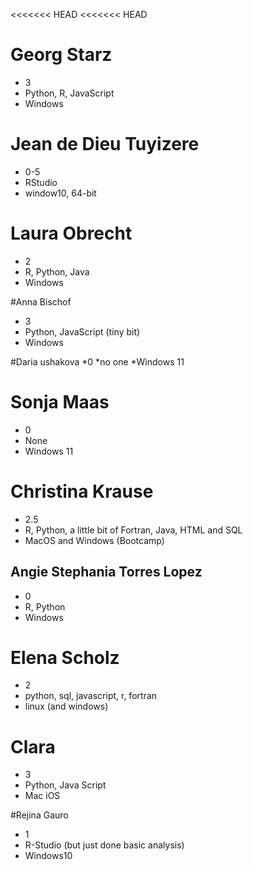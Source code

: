 <<<<<<< HEAD
<<<<<<< HEAD
# Georg Starz
* 3
* Python, R, JavaScript
* Windows

# Jean de Dieu Tuyizere
* 0-5
* RStudio
* window10, 64-bit

# Laura Obrecht
* 2
* R, Python, Java
* Windows

#Anna Bischof
* 3
* Python, JavaScript (tiny bit)
* Windows

#Daria ushakova
*0
*no one
*Windows 11

# Sonja Maas
* 0
* None
* Windows 11

# Christina Krause
* 2.5
* R, Python, a little bit of Fortran, Java, HTML and SQL
* MacOS and Windows (Bootcamp)

## Angie Stephania Torres Lopez
* 0
* R, Python
* Windows

# Elena Scholz
* 2
* python, sql, javascript, r, fortran
* linux (and windows)

# Clara
* 3
* Python, Java Script
* Mac iOS

#Rejina Gauro
* 1
* R-Studio (but just done basic analysis)
* Windows10
